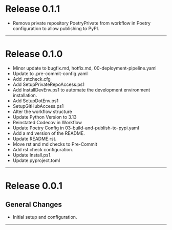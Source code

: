 # Release 0.1.1

- Remove private repository PoetryPrivate from workflow in Poetry configuration to allow publishing to PyPI.

______________________________________________________________________

# Release 0.1.0

- Minor update to bugfix.md, hotfix.md, 00-deployment-pipeline.yaml
- Update to .pre-commit-config.yaml
- Add .rstcheck.cfg
- Add SetupPrivateRepoAccess.ps1
- Add InstallDevEnv.ps1 to automate the development environment installation.
- Add SetupDotEnv.ps1
- SetupGitHubAccess.ps1
- Alter the workflow structure
- Update Python Version to 3.13
- Reinstated Codecov in Workflow
- Update Poetry Config in 03-build-and-publish-to-pypi.yaml
- Add a md version of the README.
- Update README.rst.
- Move rst and md checks to Pre-Commit
- Add rst check configuration.
- Update Install.ps1.
- Update pyproject.toml

______________________________________________________________________

# Release 0.0.1

## General Changes

- Initial setup and configuration.

______________________________________________________________________
